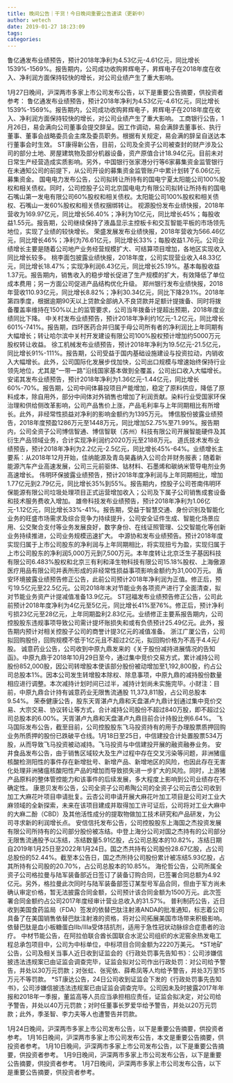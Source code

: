 ```yaml
---
title: 晚间公告｜干货！今日晚间重要公告速读（更新中）
author: wetech
date: 2019-01-27 18:23:09
tags: 
categories: 
---
```

鲁亿通发布业绩预告，预计2018年净利为4.53亿元-4.61亿元，同比增长1539%-1569%。报告期内，公司成功收购昇辉电子，昇辉电子在2018年度在收入、净利润方面保持较快的增长，对公司业绩产生了重大影响。
<!-- more -->
1月27日晚间，沪深两市多家上市公司发布公告，以下是重要公告摘要，供投资者参考：
鲁亿通发布业绩预告，预计2018年净利为4.53亿元-4.61亿元，同比增长1539%-1569%。报告期内，公司成功收购昇辉电子，昇辉电子在2018年度在收入、净利润方面保持较快的增长，对公司业绩产生了重大影响。
工商银行公告，1月26日，易会满向公司董事会提交辞呈。因工作调动，易会满辞去董事长、执行董事、董事会战略委员会主席及委员职务。根据有关规定，易会满的辞呈自送达本行董事会时生效。
ST康得新公告，目前，公司及全资子公司被查封的财产涉及公司的部分土地、房屋建筑物及部分机器设备，资产原值合计18.94亿元。目前未对日常生产经营造成实质影响。另外，中国银行张家港分行等6家募集资金监管银行在未通知公司的前提下，从公司开设的募集资金监管账户中累计划转了6.06亿元募集资金。
国电电力发布公告，公司拟转让所持有的国电宁夏太阳能公司100%股权和相关债权。同时，公司控股子公司北京国电电力有限公司拟转让所持有的国电石嘴山第一发电有限公司60%股权和相关债权。太阳能公司100%股权和相关债权、石嘴山一发60%股权和相关债权捆绑转让。
视源股份发布业绩快报，2018年营收为169.97亿元，同比增长56.40%；净利为10亿元，同比增长45%；每股收益1.55元。报告期，公司继续保持了液晶显示主控板卡和交互智能平板的市场领先地位，实现了业绩的较快增长。
荣盛发展发布业绩快报，2018年营收为566.46亿元，同比增长46%；净利为76.61亿元，同比增长33%；每股收益1.76元。公司业绩增长主要是随着公司地产业务经营规模扩大、可结算项目增加，各地区实现收入同比增长较多。
桃李面包披露业绩快报，2018年度，公司实现营业收入48.33亿元，同比增长18.47%；实现净利润6.43亿元，同比增长25.19%。基本每股收益1.37元。报告期内，销售收入的稳步增长促进了生产规模的扩大，有效降低了单位成本费用；另一方面公司促进产品结构优化升级。
郑州银行发布业绩快报，2018年营收110.93亿元，同比增长8.82%；净利30.34亿元，同比下降29.1%。2018年第四季度，根据逾期90天以上贷款全部纳入不良贷款并足额计提拨备、同时将拨备覆盖率维持在150%以上的监管要求，公司当年拨备计提超出预期，2018年度业绩同比下降。
中关村发布业绩预告，预计2018年净利约1亿元-1.2亿元，同比增长601%-741%。报告期，四环医药合并归属于母公司所有者的净利润比上年同期有大幅增长；转让哈尔滨中关村开发建设有限公司100%股权预计增加约5000万元股权转让收益。
徐工机械发布业绩预告，预计2018年净利为19.5亿元-21.5亿元，同比增长91%-111%。报告期，公司受益于国内基础设施建设与投资拉动，内销收入大幅增长。此外，公司国际化发展步伐加快，公司出口规模与增速始终保持行业领先地位，尤其是“一带一路”沿线国家基本做到全覆盖，公司出口收入大幅增长。
安诺其发布业绩预告，预计2018年净利为1.36亿元-1.44亿元，同比增长60%-70%。报告期，公司中间体募投项目产能增加，稳定了原料供应，降低了原料成本，除自用外，部分中间体对外销售也增加了利润贡献。染料行业受国家环保治理和供给侧改革影响，公司产品售价上涨，产品毛利率与上年同期相比有所增长。此外，非经常性损益对净利的影响金额约为1395万元。
博信股份披露业绩预告，2018年度预盈1286万元至1448万元，同比增加52.75%至71.99%。报告期内，公司全资子公司博信智通、博信智联（苏州）科技有限公司开展智能硬件及其衍生产品领域业务，合计实现净利润约2020万元至2188万元。
道氏技术发布业绩预告，预计2018年净利为2.2亿元-2.5亿元，同比增长45%-64%。业绩增长主要系：从2018年12月开始，佳纳能源及青岛昊鑫纳入公司合并财务报表；随着新能源汽车产业高速发展，公司三元前驱体、钴材料、石墨烯和碳纳米管导电剂业务高速增长。
伟明环保披露业绩预告，预计2018年度净利润与上年同期相比，增加1.77亿元到2.79亿元，同比增长35%到55%。报告期内，控股子公司苍南伟明环保能源有限公司垃圾处理项目正式运营增加收入；公司及下属子公司销售成套设备和技术服务费收入增加。
雄帝科技发布业绩预告，预计2018年净利为1.06亿元-1.12亿元，同比增长33%-41%。报告期，受益于智慧交通、身份识别及智能化业务的旺盛市场需求及综合竞争力持续提升，公司安全证件生成、智能化场景应用、公交聚合支付等业务发展良好，数字身份、在线证照管理、公交智能化等创新业务持续推进，公司业务规模迅速扩大。
中源协和发布业绩预告。预计2018年度实现归属于上市公司股东的净利润与上年同期相比，将实现扭亏为盈，实现归属于上市公司股东的净利润5,000万元到7,500万元。本年度转让北京泛生子基因科技有限公司6.483%股权和北京三有利和泽生物科技有限公司15.18%股权、上海傲源医疗用品有限公司并表所形成的非经常性损益事项影响金额约为31,000万元。
盾安环境披露业绩预告修正公告，此前公司预计2018年净利润为正值。修正后，预亏19.5亿元至22.5亿元。公司2018年末对节能业务各项资产进行了全面清查，拟对节能业务资产计提减值准备13.9亿元。
ST冠福发布业绩预告修正公告，公司此前预计2018年度净利为4亿元至5亿元，同比增长41%至76%。修正后，预计净利亏损23亿元至28亿元，上年同期盈利2.83亿元。业绩修正主要系报告期内，公司控股股东违规事项导致公司需计提坏账损失和或有负债预计25.49亿元。此外，报告期内预计对相关控股子公司的商誉计提3亿元的减值准备。
浙江广厦公告，公司拟回购股份，回购规模不低于1亿元且不超过2亿元，拟回购价格为不高于4.4元/股。
诚意药业公告，公司收到中原九鼎发来的《关于股份减持进展情况的告知函》。中原九鼎于2018年10月29日至今，通过集中竞价交易方式，累计减持公司股份852,000股，因公司转增股本使该部分股份被动增加至1,192,800股，约占公司总股本1%。因本公司发生转增股本除权、除息事项，中原九鼎的减持股份数量相应进行调整。本次减持计划时间已过半，减持计划尚未实施完毕。小财注：目前，中原九鼎合计持有诚意药业无限售流通股 11,373,811股，占公司总股本9.54%。
荣泰健康公告，股东天胥湛卢九鼎和天盘湛卢九鼎计划通过集中竞价交易、大宗交易、协议转让等方式，合计减持公司股份不超过840万股，即不超过公司总股本的6.00%。天胥湛卢九鼎和天盘湛卢九鼎目前合计持股比例6.64%。
飞马国际发布公告，截至目前，公司控股股东飞马投资持有的用于办理股票质押回购业务所质押的股份已跌破平仓线。1月18日至25日，中信建投合计处置股票534万股，从而导致飞马投资被动减持。飞马投资与中信建投开展的融资融券业务。
安井食品发布公告，由于销售区域较大及生产过程中存在交叉污染等问题，非洲猪瘟核酸检测阳性的事件存在新增批号、新增产品、新增地区的风险，也因此存在无害化处理非洲猪瘟核酸阳性产品的增加而导致损失进一步扩大的风险。同时，上游猪产品原料的整体管控能力和该事件的后续发展，多大程度上影响到公司业绩存在不确定性。
康恩贝发布公告，公司全资子公司希陶公司的全资子公司云杏公司收到加工大麻花叶项目申请批复。云杏公司申请开展大麻花叶加工项目是公司对工业大麻领域的全新探索，未来在该项目建成并取得加工许可证后，公司将对工业大麻中的大麻二酚（CBD）及其他活性成分的提取物做加工技术研究和产品研发，为公司寻求新的利润增长点。
安信信托发布公告，公司控股股东上海国之杰投资发展有限公司所持有的公司部分股份被冻结。中登上海分公司对国之杰持有的公司部分无限售流通股予以冻结，冻结数量5.91亿股，占公司总股本的10.82%，冻结日期自2019年1月25日至2022年1月24日。国之杰共持有公司股份28.67亿股，占公司总股份的52.44%。截至本公告日，国之杰所持公司股份累计被冻结5.93亿股，占其所持有公司股的20.70%，占公司总股本的10.85%。
海伦哲公告，公司所属全资子公司格拉曼与陆军装备部近日签订了装备订购合同，已签署合同总额为4.92亿元。另外，格拉曼此次同时与陆军装备部签订某型号军品合同，但由于军方尚未确认审定价格，暂无法披露合同金额，公司预计该合同金额为1500万元。此次签署合同金额约占公司2017年度经审计营业总收入的31.57%。
普利制药公告，近日收到美国食药监局（FDA）签发的依替巴肽注射液ANDA的批准通知，标志着公司具备了在美国销售依替巴肽注射液的资格，将对公司拓展美国市场带来积极影响。依替巴肽是血小板糖蛋白Ⅱb/Ⅲa受体拮抗剂，适用于急性冠状动脉综合症患者的治疗。
中材节能公告，在阿拉伯联合酋长国联合水泥公司组织的水泥窑余热发电工程总承包项目中，公司为中标单位，中标项目合同金额为2220万美元。
*ST地矿公告，公司及相关当事人近日收到证监会的《行政处罚事先告知书》：公司涉嫌信披违法违规案已由证监会调查完毕，证监会拟对公司作出行政处罚：对公司给予警告，并处以30万元罚款；对张虹、张宪依、薛希凤等人均给予警告，并处3万至15万元不等罚款。
*ST康达公告，24日公司收到证监会下发的《行政处罚事先告知书》，公司涉嫌信披违法违规案已由证监会调查完毕。公司因未及时披露2017年年报和2018年一季报，董监高等人员应当承担相应责任，证监会拟决定，对公司给予警告，并处以40万元罚款；对时任董事长罗爱华给予警告，并处以20万元罚款；此外，季圣智、李力夫等人也遭警告并罚款。
 
 
1月24日晚间，沪深两市多家上市公司发布公告，以下是重要公告摘要，供投资者参考。
1月16日晚间，沪深两市多家上市公司发布公告，本文是重要公告摘要，供投资者参考。
1月10日晚间，沪深两市多家上市公司发布公告，以下是重要公告摘要，供投资者参考。
1月9日晚间，沪深两市多家上市公司发布公告，以下是重要公告摘要，供投资者参考。
1月7日晚间，沪深两市多家上市公司发布公告，以下是重要公告摘要，供投资者参考。

